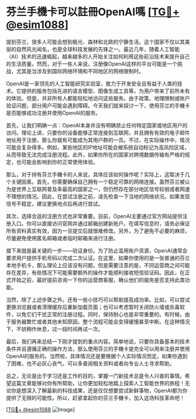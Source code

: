 # 芬兰手機卡可以註冊OpenAI嗎 [[TG💪+ @esim1088](https://t.me/s/esim1088)]

提到芬兰，很多人可能会想到极光、森林和北欧的宁静生活。这个国家不仅以其美丽的自然风光闻名，也是全球科技发展的先锋之一。最近几年，随着人工智能（AI）技术的迅速崛起，越来越多的人开始关注如何利用这些前沿技术来提升自己的生活质量。然而，对于一些人来说，注册像OpenAI这样的平台可能是一个挑战，尤其是当涉及到国际网络环境和不同地区的网络限制时。

OpenAI是一家领先的人工智能研究实验室，致力于开发安全且有益于人类的技术。它提供的服务包括先进的语言模型、图像生成工具等，为用户带来了前所未有的体验。但是，并非所有人都能轻松地访问这些服务。由于政策、地理限制或账户验证问题，部分用户可能会遇到障碍。今天我们就来探讨一下，使用芬兰的手機卡是否能够成功注册并使用OpenAI的服务。

首先，让我们明确一点：OpenAI本身并没有明确禁止任何特定国家或地区用户的访问。理论上讲，只要你的设备能够正常连接到互联网，并且拥有有效的电子邮件地址用于注册，那么你就有可能成为其用户群的一员。不过，在实际操作中，情况可能会复杂得多。例如，某些地区的IP地址可能会被系统自动标记为高风险区域，从而导致无法完成注册流程。此外，如果你所在的国家对跨境数据传输有严格的规定，也可能会影响到你的正常使用体验。

那么，对于持有芬兰手機卡的人来说，具体应该如何操作呢？实际上，这取决于几个关键因素。首先，你需要确保自己拥有一个稳定可靠的网络连接。虽然芬兰被认为是世界上互联网普及率最高的国家之一，但仍然存在部分地区信号较弱或者网速不理想的情况。因此，在尝试注册之前，请先检查一下当地的网络状况。如果发现信号不稳定，建议更换地点后再进行尝试。

其次，选择合适的注册方式也非常重要。目前，OpenAI主要通过官方网站提供注册入口。你可以直接访问官网并通过邮箱创建新账户。在填写信息时，请务必保证所有资料真实有效，因为一旦提交后就很难修改。另外，为了避免不必要的麻烦，尽量避免使用匿名邮箱或者临时邮箱来进行注册。

接下来就是最关键的一步——验证身份。为了防止滥用账户资源，OpenAI通常会要求用户提供手机号码以完成二次认证。在这里，如果你使用的是一张普通的芬兰本地手机卡，那么理论上应该没有问题。但是需要注意的是，不同运营商之间可能存在差异，有些情况下可能需要额外的操作才能顺利接收短信验证码。因此，在正式开始之前，最好提前咨询一下你的运营商客服，确认他们的服务是否支持此类功能。

当然，除了上述步骤之外，还有一些小技巧可以帮助提高成功率。比如，可以尝试更换浏览器或者清理缓存后重新加载页面；也可以考虑暂时关闭防火墙或杀毒软件，以免它们干扰正常的注册过程。同时，保持耐心也是非常重要的。有时候，由于服务器繁忙或者其他未知原因，整个流程可能会变得缓慢甚至中断。在这种情况下，不妨稍作休息，过一段时间再试一次。

最后，我们再来总结一下刚才提到的重点内容。简单地说，只要你具备基本的技术条件并且遵循正确的操作方法，那么使用芬兰的手機卡是完全可以用来注册并使用OpenAI的服务的。当然啦，具体情况还是要根据个人实际情况而定。如果你遇到了困难，也不必灰心丧气，可以多查阅相关资料或者向专业人士寻求帮助。

总之，无论是出于学习还是工作的目的，掌握一门新技术总是令人兴奋的事情。希望这篇文章能够对你有所帮助，让你更加轻松地踏上探索人工智能世界的旅程！无论你是想深入了解最新的科技成果，还是仅仅想要尝试新鲜事物，OpenAI都为你提供了无限的可能性。所以，赶紧拿起你的芬兰手機卡，加入这场科技革命吧！

[[TG💪+ @esim1088](https://t.me/s/esim1088) ![Image](https://i.postimg.cc/4NQfJmqS/Snipaste-2025-05-13-00-14-12.png)]